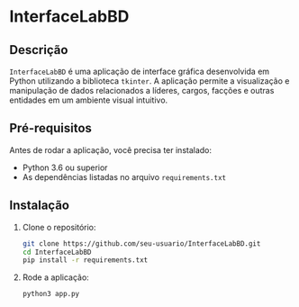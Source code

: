 # InterfaceLabBD

## Descrição
`InterfaceLabBD` é uma aplicação de interface gráfica desenvolvida em Python utilizando a biblioteca `tkinter`. A aplicação permite a visualização e manipulação de dados relacionados a líderes, cargos, facções e outras entidades em um ambiente visual intuitivo.

## Pré-requisitos

Antes de rodar a aplicação, você precisa ter instalado:
- Python 3.6 ou superior
- As dependências listadas no arquivo `requirements.txt`

## Instalação

1. Clone o repositório:
   ```sh
   git clone https://github.com/seu-usuario/InterfaceLabBD.git
   cd InterfaceLabBD
   pip install -r requirements.txt
2. Rode a aplicação:
    ```
   python3 app.py